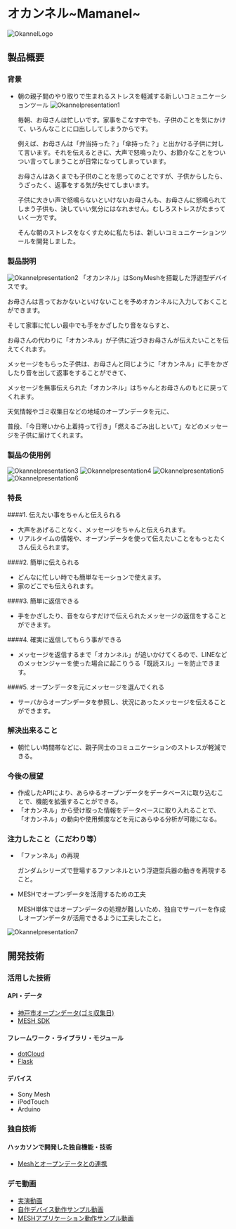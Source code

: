 # オカンネル~Mamanel~
![OkannelLogo](https://github.com/jphacks/KB_06/blob/edit_README.md/Promotion/Images/Presentation/Mananel_slide_1.png)
## 製品概要
### 背景
* 朝の親子間のやり取りで生まれるストレスを軽減する新しいコミュニケーションツール
![Okannelpresentation1](https://github.com/jphacks/KB_06/blob/edit_README.md/Promotion/Images/Presentation/Mananel_slide_2.png)

   毎朝、お母さんは忙しいです。家事をこなす中でも、子供のことを気にかけて、いろんなことに口出ししてしまうからです。

   例えば、お母さんは「弁当持った？」「傘持った？」と出かける子供に対して言います。それを伝えるときに、大声で怒鳴ったり、お節介なことをついつい言ってしまうことが日常になってしまっています。

   お母さんはあくまでも子供のことを思ってのことですが、子供からしたら、うざったく、返事をする気が失せてしまいます。

   子供に大きい声で怒鳴らないといけないお母さんも、お母さんに怒鳴られてしまう子供も、決していい気分にはなれません。むしろストレスがたまっていく一方です。

   そんな朝のストレスをなくすために私たちは、新しいコミュニケーションツールを開発しました。

### 製品説明
![Okannelpresentation2](https://github.com/jphacks/KB_06/blob/edit_README.md/Promotion/Images/Presentation/Mananel_slide_3.png)
   「オカンネル」はSonyMeshを搭載した浮遊型デバイスです。

   お母さんは言っておかないといけないことを予めオカンネルに入力しておくことができます。

   そして家事に忙しい最中でも手をかざしたり音をならすと、

   お母さんの代わりに「オカンネル」が子供に近づきお母さんが伝えたいことを伝えてくれます。

   メッセージをもらった子供は、お母さんと同じように「オカンネル」に手をかざしたり音を出して返事をすることができて、

   メッセージを無事伝えられた「オカンネル」はちゃんとお母さんのもとに戻ってくれます。

   天気情報やゴミ収集日などの地域のオープンデータを元に、

   普段、「今日寒いから上着持って行き」「燃えるごみ出しといて」などのメッセージを子供に届けてくれます。

### 製品の使用例
![Okannelpresentation3](https://github.com/jphacks/KB_06/blob/edit_README.md/Promotion/Images/Presentation/Mananel_slide_3.png)
![Okannelpresentation4](https://github.com/jphacks/KB_06/blob/edit_README.md/Promotion/Images/Presentation/Mananel_slide_4.png)
![Okannelpresentation5](https://github.com/jphacks/KB_06/blob/edit_README.md/Promotion/Images/Presentation/Mananel_slide_6.png)
![Okannelpresentation6](https://github.com/jphacks/KB_06/blob/edit_README.md/Promotion/Images/Presentation/Mananel_slide_7.png)

### 特長
####1. 伝えたい事をちゃんと伝えられる
   * 大声をあげることなく、メッセージをちゃんと伝えられます。
   * リアルタイムの情報や、オープンデータを使って伝えたいことをもっとたくさん伝えられます。

####2. 簡単に伝えられる
   * どんなに忙しい時でも簡単なモーションで使えます。
   * 家のどこでも伝えられます。

####3. 簡単に返信できる
   * 手をかざしたり、音をならすだけで伝えられたメッセージの返信をすることができます。

####4. 確実に返信してもらう事ができる
   * メッセージを返信するまで「オカンネル」が追いかけてくるので、LINEなどのメッセンジャーを使った場合に起こりうる「既読スル」ーを防止できます。

####5. オープンデータを元にメッセージを選んでくれる
   * サーバからオープンデータを参照し、状況にあったメッセージを伝えることができます。

### 解決出来ること
   * 朝忙しい時間帯などに、親子同士のコミュニケーションのストレスが軽減できる。

### 今後の展望
   * 作成したAPIにより、あらゆるオープンデータをデータベースに取り込むことで、機能を拡張することができる。
   * 「オカンネル」から受け取った情報をデータベースに取り入れることで、「オカンネル」の動向や使用頻度などを元にあらゆる分析が可能になる。

### 注力したこと（こだわり等）
   * 「ファンネル」の再現

      ガンダムシリーズで登場するファンネルという浮遊型兵器の動きを再現すること。

   * MESHでオープンデータを活用するための工夫

      MESH単体ではオープンデータの処理が難しいため、独自でサーバーを作成しオープンデータが活用できるように工夫したこと。
   
![Okannelpresentation7](/Promotion/Images/Presentation/Mananel_slide_8.png)

## 開発技術
### 活用した技術
#### API・データ
   * [神戸市オープンデータ(ゴミ収集日)](http://www.city.kobe.lg.jp/information/opendata/catalogue.html)
   * [MESH SDK](https://meshprj.com/sdk/) 

#### フレームワーク・ライブラリ・モジュール
   * [dotCloud](https://www.dotcloud.com/)
   * [Flask](http://flask.pocoo.org/)

#### デバイス
   * Sony Mesh
   * iPodTouch
   * Arduino

### 独自技術
#### ハッカソンで開発した独自機能・技術
   * [Meshとオープンデータとの連携](/Promotion/developLog_Software_Web_API.md)
### デモ動画
   * [実演動画](https://www.youtube.com/watch?v=T6NIvaxfhoc)
   * [自作デバイス動作サンプル動画](https://www.youtube.com/watch?v=JCudKifrum4)
   * [MESHアプリケーション動作サンプル動画](https://www.youtube.com/watch?v=f9rDeFbkYcs)